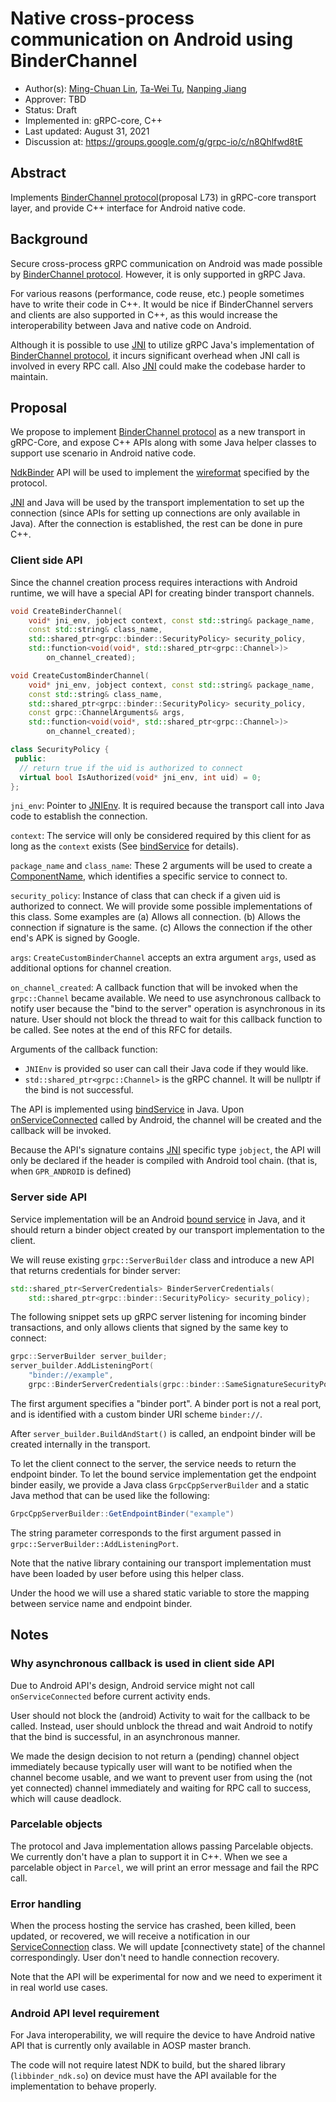 # Native cross-process communication on Android using BinderChannel

*   Author(s): [Ming-Chuan Lin](https://github.com/sifmelcara),
    [Ta-Wei Tu](https://github.com/taweitu),
    [Nanping Jiang](https://github.com/napathome)
*   Approver: TBD
*   Status: Draft
*   Implemented in: gRPC-core, C++
*   Last updated: August 31, 2021
*   Discussion at: https://groups.google.com/g/grpc-io/c/n8Qhlfwd8tE

## Abstract

Implements [BinderChannel protocol](proposal L73) in gRPC-core transport layer,
and provide C++ interface for Android native code.

## Background

Secure cross-process gRPC communication on Android was made possible by
[BinderChannel protocol]. However, it is only supported in gRPC Java.

For various reasons (performance, code reuse, etc.) people sometimes have to
write their code in C++. It would be nice if BinderChannel servers and clients
are also supported in C++, as this would increase the interoperability between
Java and native code on Android.

Although it is possible to use [JNI] to utilize gRPC Java's implementation of
[BinderChannel protocol], it incurs significant overhead when JNI call is
involved in every RPC call. Also [JNI] could make the codebase harder to
maintain.

## Proposal

We propose to implement [BinderChannel protocol] as a new transport in
gRPC-Core, and expose C++ APIs along with some Java helper classes to support
use scenario in Android native code.

[NdkBinder] API will be used to implement the [wireformat] specified by the
protocol.

[JNI] and Java will be used by the transport implementation to set up the
connection (since APIs for setting up connections are only available in Java).
After the connection is established, the rest can be done in pure C++.

### Client side API

Since the channel creation process requires interactions with Android runtime,
we will have a special API for creating binder transport channels.

```cpp
void CreateBinderChannel(
    void* jni_env, jobject context, const std::string& package_name,
    const std::string& class_name,
    std::shared_ptr<grpc::binder::SecurityPolicy> security_policy,
    std::function<void(void*, std::shared_ptr<grpc::Channel>)>
        on_channel_created);

void CreateCustomBinderChannel(
    void* jni_env, jobject context, const std::string& package_name,
    const std::string& class_name,
    std::shared_ptr<grpc::binder::SecurityPolicy> security_policy,
    const grpc::ChannelArguments& args,
    std::function<void(void*, std::shared_ptr<grpc::Channel>)>
        on_channel_created);

class SecurityPolicy {
 public:
  // return true if the uid is authorized to connect
  virtual bool IsAuthorized(void* jni_env, int uid) = 0;
};
```

`jni_env`: Pointer to [JNIEnv]. It is required because the transport call into
Java code to establish the connection.

`context`: The service will only be considered required by this client for as
long as the `context` exists (See [bindService] for details).

`package_name` and `class_name`: These 2 arguments will be used to create a
[ComponentName], which identifies a specific service to connect to.

`security_policy`: Instance of class that can check if a given uid is authorized
to connect. We will provide some possible implementations of this class. Some
examples are (a) Allows all connection. (b) Allows the connection if signature
is the same. (c) Allows the connection if the other end's APK is signed by
Google.

`args`: `CreateCustomBinderChannel` accepts an extra argument `args`, used as
additional options for channel creation.

`on_channel_created`: A callback function that will be invoked when the
`grpc::Channel` became available. We need to use asynchronous callback to notify
user because the "bind to the server" operation is asynchronous in its nature.
User should not block the thread to wait for this callback function to be
called. See notes at the end of this RFC for details.

Arguments of the callback function:

*   `JNIEnv` is provided so user can call their Java code if they would like.
*   `std::shared_ptr<grpc::Channel>` is the gRPC channel. It will be nullptr if
    the bind is not successful.

The API is implemented using [bindService] in Java. Upon [onServiceConnected]
called by Android, the channel will be created and the callback will be invoked.

Because the API's signature contains [JNI] specific type `jobject`, the API will
only be declared if the header is compiled with Android tool chain. (that is,
when `GPR_ANDROID` is defined)

### Server side API

Service implementation will be an Android [bound service] in Java, and it should
return a binder object created by our transport implementation to the client.

We will reuse existing `grpc::ServerBuilder` class and introduce a new API that
returns credentials for binder server:

```cpp
std::shared_ptr<ServerCredentials> BinderServerCredentials(
    std::shared_ptr<grpc::binder::SecurityPolicy> security_policy);
```

The following snippet sets up gRPC server listening for incoming binder
transactions, and only allows clients that signed by the same key to connect:

```cpp
grpc::ServerBuilder server_builder;
server_builder.AddListeningPort(
    "binder://example",
    grpc::BinderServerCredentials(grpc::binder::SameSignatureSecurityPolicy()));
```

The first argument specifies a "binder port". A binder port is not a real port,
and is identified with a custom binder URI scheme `binder://`.

After `server_builder.BuildAndStart()` is called, an endpoint binder will be
created internally in the transport.

To let the client connect to the server, the service needs to return the
endpoint binder. To let the bound service implementation get the endpoint binder
easily, we provide a Java class `GrpcCppServerBuilder` and a static Java method
that can be used like the following:

```java
GrpcCppServerBuilder::GetEndpointBinder("example")
```

The string parameter corresponds to the first argument passed in
`grpc::ServerBuilder::AddListeningPort`.

Note that the native library containing our transport implementation must have
been loaded by user before using this helper class.

Under the hood we will use a shared static variable to store the mapping between
service name and endpoint binder.

## Notes

### Why asynchronous callback is used in client side API

Due to Android API's design, Android service might not call `onServiceConnected`
before current activity ends.

User should not block the (android) Activity to wait for the callback to be
called. Instead, user should unblock the thread and wait Android to notify that
the bind is successful, in an asynchronous manner.

We made the design decision to not return a (pending) channel object immediately
because typically user will want to be notified when the channel become usable,
and we want to prevent user from using the (not yet connected) channel
immediately and waiting for RPC call to success, which will cause deadlock.

### Parcelable objects

The protocol and Java implementation allows passing Parcelable objects. We
currently don't have a plan to support it in C++. When we see a parcelable
object in `Parcel`, we will print an error message and fail the RPC call.

### Error handling

When the process hosting the service has crashed, been killed, been updated, or
recovered, we will receive a notification in our [ServiceConnection] class. We
will update [connectivety state] of the channel correspondingly. User don't need
to handle connection recovery.

Note that the API will be experimental for now and we need to experiment it in
real world use cases.

### Android API level requirement

For Java interoperability, we will require the device to have Android native API
that is currently only available in AOSP master branch.

The code will not require latest NDK to build, but the shared library
(`libbinder_ndk.so`) on device must have the API available for the
implementation to behave properly.

[BinderChannel protocol]: https://github.com/grpc/proposal/blob/master/L73-java-binderchannel.md
[JNI]: https://en.wikipedia.org/wiki/Java_Native_Interface
[NdkBinder]: https://developer.android.com/ndk/reference/group/ndk-binder
[wireformat]: https://github.com/grpc/proposal/blob/master/L73-java-binderchannel/wireformat.md
[bound service]: https://developer.android.com/guide/components/bound-services.html
[JNIEnv]: https://developer.android.com/training/articles/perf-jni
[ComponentName]: https://developer.android.com/reference/android/content/ComponentName
[bindService]: https://developer.android.com/reference/android/content/Context#bindService(android.content.Intent,%20android.content.ServiceConnection,%20int)
[onServiceConnected]: https://developer.android.com/reference/android/content/ServiceConnection#onServiceConnected(android.content.ComponentName,%20android.os.IBinder)
[connectivity state]: https://grpc.github.io/grpc/core/md_doc_connectivity-semantics-and-api.html
[ServiceConnection]: https://developer.android.com/reference/android/content/ServiceConnection
